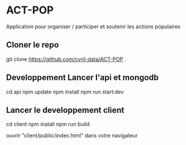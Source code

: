 # ACT-POP
Application pour organiser / participer et soutenir les actions populaires

## Cloner le repo 
git clone https://github.com/cyril-data/ACT-POP .

## Developpement Lancer l'api et mongodb
cd api
npm update
npm install 
npm run start:dev

## Lancer le developpement client
cd client
npm install
npm run build

ouvrir "client/public/index.html" dans votre navigateur 
